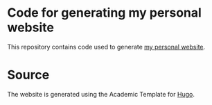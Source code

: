 # Code for generating my personal website

This repository contains code used to generate [my personal website](https://peterhcharlton.github.io).

# Source

The website is generated using the Academic Template for [Hugo](https://github.com/gohugoio/hugo).


